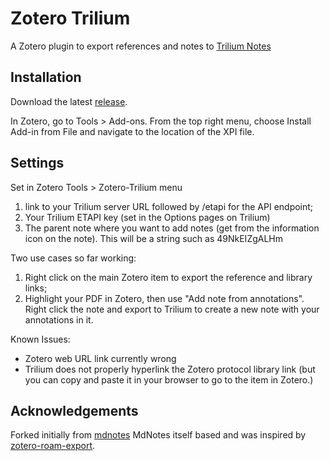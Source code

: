 # Zotero Trilium

A Zotero plugin to export references and notes to [Trilium Notes](https://github.com/zadam/trilium)

## Installation

Download the latest [release](https://github.com/paulusm/zotero-trilium/releases).

In Zotero, go to Tools > Add-ons. From the top right menu, choose Install Add-in from File and navigate to the location of the XPI file.

## Settings

Set in Zotero Tools > Zotero-Trilium menu

1. link to your Trilium server URL followed by /etapi for the API endpoint;
2. Your Trilium ETAPI key (set in the Options pages on Trilium)
3. The parent note where you want to add notes (get from the information icon on the note). This will be a string such as 49NkEIZgALHm

Two use cases so far working:

1. Right click on the main Zotero item to export the reference and library links;
2. Highlight your PDF in Zotero, then use "Add note from annotations". Right click the note and export to Trilium to create a new note with your annotations in it.

Known Issues:
* Zotero web URL link currently wrong
* Trilium does not properly hyperlink the Zotero protocol library link (but you can copy and paste it in your browser to go to the item in Zotero.)

## Acknowledgements

Forked initially from [mdnotes](https://argentinaos.com/zotero-mdnotes/)
MdNotes itself based and was inspired by [zotero-roam-export](https://github.com/melat0nin/zotero-roam-export/).
